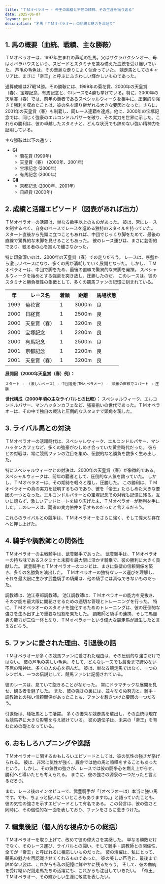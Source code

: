 ```yaml
---
title: "ＴＭオペラオー - 帝王の風格と不屈の精神、その生涯を振り返る"
date: 2025-06-07
layout: post
description: "名馬『ＴＭオペラオー』の伝説と魅力を深堀り"
---
```


## 1. 馬の概要（血統、戦績、主な勝鞍）

ＴＭオペラオーは、1997年生まれの芦毛の牡馬。父はサクラバクシンオー、母はオペラハウスという、スピードとスタミナを兼ね備えた血統を受け継いでいた。  芦毛の毛色は、その華麗な走りによく似合っていた。  競走馬としてのキャリアは、まさに「帝王」と呼ぶにふさわしい輝かしいものであった。

通算成績は27戦14勝。その勝鞍には、1999年の菊花賞、2000年の天皇賞（春）、宝塚記念、有馬記念と、GIレースを4勝も挙げている。特に、2000年の天皇賞（春）では、前年の覇者であるスペシャルウィークを相手に、圧倒的な強さで勝利を収めたことは、彼の名を語り継がれる大きな要因となった。さらに、2001年の天皇賞（春）も制覇し、同レース連覇を達成。他に、2000年の宝塚記念では、同じく強豪のエルコンドルパサーを破り、その実力を世界に示した。これらの勝利は、彼の卓越したスタミナと、どんな状況でも諦めない強い精神力を証明している。

主な勝鞍は以下の通り：

* **GI**
    * 菊花賞 (1999年)
    * 天皇賞（春） (2000年、2001年)
    * 宝塚記念 (2000年)
    * 有馬記念 (2000年)
* **GII**
    * 京都記念 (2000年、2001年)
    * 日経賞 (2000年)


## 2. 成績と活躍エピソード（図表があれば出力）

ＴＭオペラオーの活躍は、単なる数字以上のものがあった。  彼は、常にレースを制するべく、自身のペースでレースを進める独特のスタイルを持っていた。  スタート直後から先頭に立つこともあれば、中団でじっくり脚をためて、最後の直線で驚異的な末脚を見せることもあった。  彼のレース運びは、まさに芸術的であり、観る者の心を掴んで離さなかった。

特に印象深いのは、2000年の天皇賞（春）での走りだろう。  レースは、序盤から激しいペースになり、多くの馬が消耗していく展開となった。  しかし、ＴＭオペラオーは、中団で脚をため、最後の直線で驚異的な末脚を発揮。  スペシャルウィークを始めとする強豪を突き放し、圧勝したのだ。  このレースは、彼のスタミナと勝負根性の象徴として、多くの競馬ファンの記憶に刻まれている。

| 年 | レース名           | 着順 | 距離 | 馬場状態 |
|---|--------------------|-----|-----|---------|
| 1999 | 菊花賞             | 1   | 3000m| 良       |
| 2000 | 日経賞             | 1   | 2500m| 良       |
| 2000 | 天皇賞（春）       | 1   | 3200m| 良       |
| 2000 | 宝塚記念           | 1   | 2200m| 良       |
| 2000 | 有馬記念           | 1   | 2500m| 良       |
| 2001 | 京都記念           | 1   | 2200m| 良       |
| 2001 | 天皇賞（春）       | 1   | 3200m| 良       |


**展開図（2000年天皇賞（春）例）：**

```
スタート →  (激しいペース) → 中団追走(TMオペラオー) →  最後の直線でスパート → 圧勝
```

**世代構成（2000年頃の主なライバルとの比較）：**  スペシャルウィーク、エルコンドルパサー、マンハッタンカフェなど、強豪揃いの世代であった。ＴＭオペラオーは、その中で独自の戦法と圧倒的なスタミナで頭角を現した。


## 3. ライバル馬との対決

ＴＭオペラオーの活躍時代は、スペシャルウィーク、エルコンドルパサー、マンハッタンカフェなど、多くの強豪がひしめき合っていた黄金時代だった。  彼らとの対戦は、常に競馬ファンの注目を集め、伝説的な名勝負を数多く生み出した。

特にスペシャルウィークとの対決は、2000年の天皇賞（春）が象徴的である。  スペシャルウィークは、前年の覇者として、圧倒的な人気を誇っていた。  しかし、ＴＭオペラオーは、その期待を軽々と覆し、圧勝した。  この勝利は、ＴＭオペラオーの真の実力を証明するものであり、彼を「帝王」たらしめた大きな要因の一つとなった。エルコンドルパサーとの宝塚記念での対戦も記憶に残る。互いに譲らず、激しいデッドヒートを繰り広げた末、ＴＭオペラオーが勝利を手にした。このレースは、両者の実力伯仲を示すものだったと言えるだろう。

これらのライバルとの競争は、ＴＭオペラオーをさらに強く、そして偉大な存在へと押し上げた。


## 4. 騎手や調教師との関係性

ＴＭオペラオーの主戦騎手は、武豊騎手であった。  武豊騎手は、ＴＭオペラオーの持ち味であるスタミナと末脚を最大限に活かす騎乗で、彼の勝利に大きく貢献した。  武豊騎手とＴＭオペラオーのコンビは、まさに鉄壁の信頼関係を築き、多くの名勝負を演出した。  ＴＭオペラオーの独特なレース運びを理解し、それを最大限に生かす武豊騎手の騎乗は、他の騎手には真似できないものだった。

調教師は、池江泰郎調教師。  池江調教師は、ＴＭオペラオーの能力を見抜き、その才能を最大限に開花させるための適切な管理とトレーニングを行った。  特に、ＴＭオペラオーのスタミナを強化するためのトレーニングは、彼の圧倒的な強さを生み出す上で重要な役割を果たした。  調教師と騎手の連携、そして馬自身の能力が三位一体となり、ＴＭオペラオーという偉大な競走馬が誕生したと言えるだろう。


## 5. ファンに愛された理由、引退後の話

ＴＭオペラオーが多くの競馬ファンに愛された理由は、その圧倒的な強さだけではない。  彼の芦毛の美しい毛色、そして、どんなレースでも最後まで諦めない不屈の精神は、多くの人の心を掴んだ。  彼は、単なる競走馬ではなく、一つのシンボル、一つの伝説として、競馬ファンに記憶されている。

彼のレースは、見ていて飽きることがなかった。  常にドラマチックな展開を見せ、観る者を魅了した。  また、彼の強さの裏には、並々ならぬ努力と、騎手・調教師との強い信頼関係があったことも、ファンを惹きつけた要因の一つだろう。

引退後は、種牡馬として活躍。  多くの優秀な競走馬を輩出し、その血統は現在も競馬界に大きな影響を与え続けている。  彼の遺伝子は、未来の「帝王」を育むための礎となっている。


## 6. おもしろハプニングや逸話

ＴＭオペラオーに関するおもしろいエピソードとしては、彼の気性の強さが挙げられる。  彼は、非常に気性が強く、厩舎では他の馬と喧嘩をすることもあったという。  しかし、その気性の強さが、レースでは彼の闘争心を燃え上がらせ、勝利へと導いたとも考えられる。  まさに、彼の強さの源泉の一つだったと言えるだろう。

また、レース後のインタビューで、武豊騎手が「（オペラオーは）本当に強い馬です。でも、ちょっと扱いにくいところもありますね。」と語っていたことも、彼の気性の強さを示すエピソードとして有名である。  この発言は、彼の強さと同時に、その個性的な一面を表しており、ファンをさらに惹きつけた。


## 7. 編集後記（個人的な視点からの総括）

ＴＭオペラオーを取り上げて、改めて彼の偉大さを実感した。  単なる勝敗だけでなく、そのレース運び、ライバルとの闘い、そして騎手・調教師との関係性、全てが「帝王」と呼ばれるに相応しいものだった。  彼の活躍は、私にとって、競馬の魅力を再認識させてくれるものであった。  彼の美しい芦毛と、最後まで諦めない姿は、これからも私の記憶に鮮やかに残るだろう。  そして、彼の血統を受け継いだ競走馬たちの活躍にも、これからも注目していきたい。  「帝王」ＴＭオペラオー、その輝かしい生涯に敬意を表したい。
